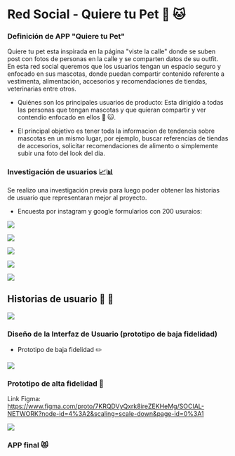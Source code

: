 # Red Social - Quiere tu Pet :dog: :cat:


### Definición de APP "Quiere tu Pet" 

Quiere tu pet esta inspirada en la página "viste la calle" donde se suben post con fotos de personas en la calle y se comparten datos de su outfit.  
En esta red social queremos que los usuarios tengan un espacio seguro y enfocado en sus mascotas, donde puedan compartir contenido referente a vestimenta, alimentación, accesorios y recomendaciones de tiendas, veterinarias entre otros. 

* Quiénes son los principales usuarios de producto:
Esta dirigido a todas las personas que tengan mascotas y que quieran compartir y ver contendio enfocado en ellos :dog: :cat:. 

* El principal objetivo es tener toda la informacion de tendencia sobre mascotas en un mismo lugar, por ejemplo, buscar referencias de tiendas de accesorios, solicitar recomendaciones de alimento o simplemente subir una foto del look del dia. 

### Investigación de usuarios :chart_with_upwards_trend::bar_chart:

Se realizo una investigación previa para luego poder obtener las historias de usuario que representaran mejor al proyecto. 

* Encuesta por instagram y google formularios con 200 usuraios:

![](https://i.imgur.com/WvbA4yQ.jpg)

![](https://i.imgur.com/LKD8vMc.jpg)

![](https://i.imgur.com/4lCLEuv.jpg)

![](https://i.imgur.com/0OO3yyV.jpg)

![](https://i.imgur.com/N94tWOK.jpg)

## Historias de usuario :woman: :man:

![](https://i.imgur.com/DROy5Nd.jpg)

### Diseño de la Interfaz de Usuario (prototipo de baja fidelidad)

- Prototipo de baja fidelidad :pencil2:

![](https://i.imgur.com/cLRUcTv.jpg)
 
### Prototipo de alta fidelidad :iphone: 

Link Figma: https://www.figma.com/proto/7KRQDVyQxrk8ireZEKHeMg/SOCIAL-NETWORK?node-id=4%3A2&scaling=scale-down&page-id=0%3A1

![](https://i.imgur.com/NSAiIby.jpg)

### APP final :heart_eyes_cat: